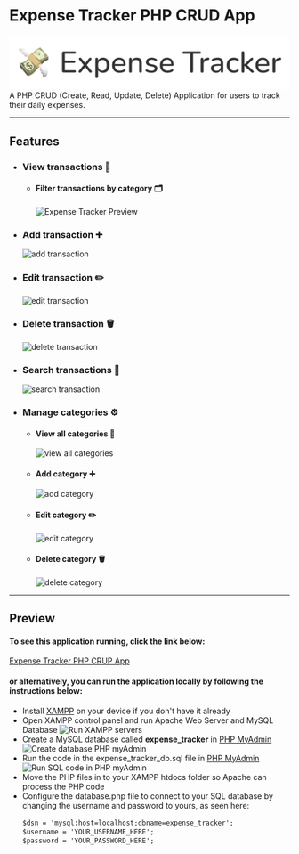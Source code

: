 # Expense Tracker PHP CRUD App

![Expense Tracker Logo](./vendor/images/expense-tracker-logo.png)
A PHP CRUD (Create, Read, Update, Delete) Application for users to track their daily expenses.

---

## Features

- ### View transactions :eyes:

  - #### Filter transactions by category :card_index_dividers:
    ![Expense Tracker Preview](https://media.giphy.com/media/nkbHMcyH77dkE98t5z/giphy.gif)

- ### Add transaction :heavy_plus_sign:

  ![add transaction](https://media.giphy.com/media/AJ9kCPpErJjUeQByaz/giphy.gif)

- ### Edit transaction :pencil2:

  ![edit transaction](https://media.giphy.com/media/WNpuyMVmPXUM56d5kf/giphy.gif)

- ### Delete transaction :wastebasket:

  ![delete transaction](https://media.giphy.com/media/l3GLG75b3iAwGTm4g2/giphy.gif)

- ### Search transactions :mag_right:

  ![search transaction](https://media.giphy.com/media/dYnJFcHyFlY9fruq5H/giphy.gif)

- ### Manage categories :gear:

  - #### View all categories :eyes:
    ![view all categories](https://media.giphy.com/media/cUEN8zRNO8h6jCFr7N/giphy.gif)
  - #### Add category :heavy_plus_sign:
    ![add category](https://media.giphy.com/media/xGrVVWi0gSxBZWaWiU/giphy.gif)
  - #### Edit category :pencil2:
    ![edit category](https://media.giphy.com/media/U61j0r6qAt5fTY2Es6/giphy.gif)
  - #### Delete category :wastebasket:
    ![delete category](https://media.giphy.com/media/HqU07XAKYH227znkCT/giphy.gif)

---

## Preview

#### To see this application running, click the link below:

[Expense Tracker PHP CRUP App](https://mysql06.comp.dkit.ie/D00234604/ca2-php-crud-application/index.php)

#### or alternatively, you can run the application locally by following the instructions below:

- Install [XAMPP](https://www.apachefriends.org/download.html) on your device if you don't have it already
- Open XAMPP control panel and run Apache Web Server and MySQL Database
  ![Run XAMPP servers](https://media.giphy.com/media/jExtldpiFhLXq8y5Zl/giphy.gif)
- Create a MySQL database called <strong>expense_tracker</strong> in [PHP MyAdmin](http://localhost/phpmyadmin)
  ![Create database PHP myAdmin](https://media.giphy.com/media/NDcQ82cMOvgKaEfZGQ/giphy.gif)
- Run the code in the expense_tracker_db.sql file in [PHP MyAdmin](http://localhost/phpmyadmin)
  ![Run SQL code in PHP myAdmin](https://media.giphy.com/media/TgwQZUudvwmdGwLOe4/giphy.gif)
- Move the PHP files in to your XAMPP htdocs folder so Apache can process the PHP code
- Configure the database.php file to connect to your SQL database by changing the username and password to yours, as seen here:
  ```
  $dsn = 'mysql:host=localhost;dbname=expense_tracker';
  $username = 'YOUR_USERNAME_HERE';
  $password = 'YOUR_PASSWORD_HERE';
  ```
